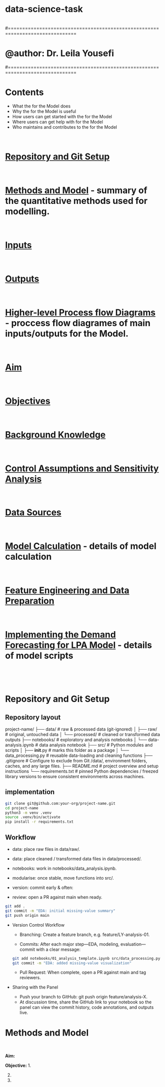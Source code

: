 # data-science-task

&nbsp;
#==============================================================================
# @author: Dr. Leila Yousefi 
#==============================================================================
&nbsp;



# Contents

* What the  for the Model does
* Why the for the Model is useful
* How users can get started with the  for the Model
* Where users can get help with  for the Model
* Who maintains and contributes to the  for the Model


&nbsp;
# [Repository and Git Setup](#setup) 

&nbsp;
# [Methods and Model](#summ) - summary of the quantitative methods used for modelling.  
&nbsp;   
# [Inputs](#inputs)
&nbsp;
# [Outputs](#outputs)
&nbsp;
# [Higher-level Process flow Diagrams](#high-process-flow) - proccess flow diagrames of main inputs/outputs for the Model.
&nbsp;
# [Aim](#aim) 
&nbsp;
# [Objectives](#objectives)
&nbsp;   
# [Background Knowledge](#Background)
&nbsp;
# [Control Assumptions and Sensitivity Analysis](#control-assumptions)
&nbsp;
# [Data Sources](#data-sources)
&nbsp;
# [Model Calculation](#calc-model) - details of model calculation
&nbsp;
# [Feature Engineering and Data Preparation](#preprocessing)
&nbsp;
# [Implementing the Demand Forecasting for LPA Model](#model) - details of model scripts
&nbsp;

&nbsp;
<a name="setup"></a>
# Repository and Git Setup

## Repository layout
project-name/
├── data/                    # raw & processed data (git-ignored)
│   ├── raw/                 # original, untouched data
│   └── processed/           # cleaned or transformed data outputs
├── notebooks/               # exploratory and analysis notebooks
│   └── data-analysis.ipynb  # data analysis notebook
├── src/                     # Python modules and scripts
│   ├── __init__.py          # marks this folder as a package
│   └── data_processing.py   # reusable data-loading and cleaning functions
├── .gitignore               # Configure to exclude from Git /data/, environment folders, caches, and any large files.
├── README.md                # project overview and setup instructions
└── requirements.txt         # pinned Python dependencies / freezed library versions to ensure consistent environments across machines.


## implementation
```bash
git clone git@github.com:your-org/project-name.git
cd project-name
python3 -m venv .venv
source .venv/bin/activate
pip install -r requirements.txt

```

## Workflow

- data: place raw files in data/raw/.
- data: place cleaned / transformed data files in data/processed/.

- notebooks: work in notebooks/data_analysis.ipynb.

- modularise: once stable, move functions into src/.

- version: commit early & often:

- review: open a PR against main when ready.

```bash
git add .
git commit -m "EDA: initial missing-value summary"
git push origin main
```

- Version Control Workflow

    - Branching: Create a feature branch, e.g. feature/LY-analysis-01.

    - Commits: After each major step—EDA, modeling, evaluation—commit with a clear message:
    ```bash
    git add notebooks/01_analysis_template.ipynb src/data_processing.py
    git commit -m "EDA: added missing-value visualization"
    ```

    - Pull Request: When complete, open a PR against main and tag reviewers.

- Sharing with the Panel
    - Push your branch to GitHub: git push origin feature/analysis-X.
    - At discussion time, share the GitHub link to your notebook so the panel can view the commit history, code annotations, and outputs live.
&nbsp; 

<a name="summ"></a>
# Methods and Model 

&nbsp; 


**Aim:**

**Objective:**
1. 

2. 

3. 